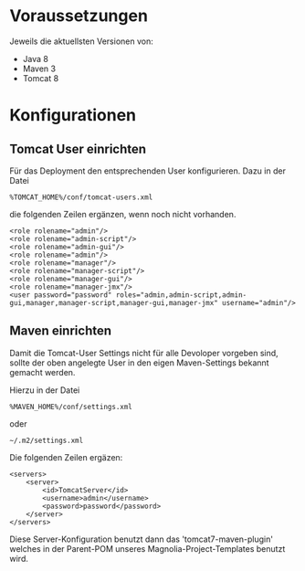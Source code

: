 Voraussetzungen
===============

Jeweils die aktuellsten Versionen von:

* Java 8
* Maven 3
* Tomcat 8

Konfigurationen
===============

Tomcat User einrichten
----------------------

Für das Deployment den entsprechenden User konfigurieren.
Dazu in der Datei

<pre><code>%TOMCAT_HOME%/conf/tomcat-users.xml</code></pre>

die folgenden Zeilen ergänzen, wenn noch nicht vorhanden.

    <role rolename="admin"/>
    <role rolename="admin-script"/>
    <role rolename="admin-gui"/>
    <role rolename="admin"/>
    <role rolename="manager"/>
    <role rolename="manager-script"/>
    <role rolename="manager-gui"/>
    <role rolename="manager-jmx"/>
    <user password="password" roles="admin,admin-script,admin-gui,manager,manager-script,manager-gui,manager-jmx" username="admin"/>

Maven einrichten
----------------

Damit die Tomcat-User Settings nicht für alle Devoloper vorgeben sind, sollte der oben angelegte User in den eigen Maven-Settings bekannt gemacht werden.

Hierzu in der Datei

<pre><code>%MAVEN_HOME%/conf/settings.xml</code></pre>

 oder 

<pre><code>~/.m2/settings.xml</code></pre>

Die folgenden Zeilen ergäzen:

    <servers>
        <server>
            <id>TomcatServer</id>
            <username>admin</username>
            <password>password</password>
        </server>
    </servers>

Diese Server-Konfiguration benutzt dann das 'tomcat7-maven-plugin' welches in der Parent-POM unseres Magnolia-Project-Templates benutzt wird. 